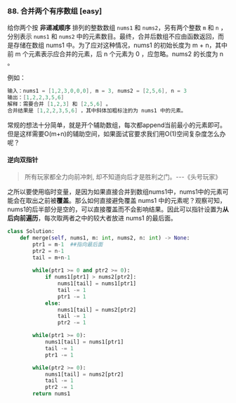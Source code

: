 ### 88. 合并两个有序数组 [easy]

给你两个按 **非递减顺序** 排列的整数数组 `nums1` 和 `nums2`，另有两个整数 `m` 和 `n` ，分别表示 `nums1` 和 `nums2` 中的元素数目。最终，合并后数组不应由函数返回，而是存储在数组 nums1 中。为了应对这种情况，nums1 的初始长度为 m + n，其中前 m 个元素表示应合并的元素，后 n 个元素为 0 ，应忽略。nums2 的长度为 n 。

例如：

```c++
输入：nums1 = [1,2,3,0,0,0], m = 3, nums2 = [2,5,6], n = 3
输出：[1,2,2,3,5,6]
解释：需要合并 [1,2,3] 和 [2,5,6] 。
合并结果是 [1,2,2,3,5,6] ，其中斜体加粗标注的为 nums1 中的元素。
```



常规的想法十分简单，就是开个辅助数组，每次都append当前最小的元素即可。但是这样需要O(m+n)的辅助空间，如果面试官要求我们用O(1)空间复杂度怎么办呢？



#### 逆向双指针

> 所有玩家都全力向前冲刺, 却不知道向后才是胜利之门。---《头号玩家》

之所以要使用临时变量，是因为如果直接合并到数组nums1中，nums1中的元素可能会在取出之前被**覆盖**。那么如何直接避免覆盖 nums1 中的元素呢？观察可知，nums1的后半部分是空的，可以直接覆盖而不会影响结果。因此可以指针设置为**从后向前遍历**，每次取两者之中的较大者放进 nums1 的最后面。



```python
class Solution:
    def merge(self, nums1, m: int, nums2, n: int) -> None:
        ptr1 = m-1  ##指向最后面
        ptr2 = n-1
        tail = m+n-1
        
        while(ptr1 >= 0 and ptr2 >= 0):
            if nums1[ptr1] > nums2[ptr2]:
                nums1[tail] = nums1[ptr1]
                tail -= 1
                ptr1 -= 1
            else:
                nums1[tail] = nums2[ptr2]
                tail -= 1
                ptr2 -= 1

        while(ptr1 >= 0):
            nums1[tail] = nums1[ptr1]
            tail -= 1
            ptr1 -= 1

        while(ptr2 >= 0):
            nums1[tail] = nums2[ptr2]
            tail -= 1
            ptr2 -= 1
        return nums1
```





